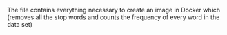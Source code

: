 The file contains everything necessary to create an image in Docker which (removes all the stop words and counts the frequency of every word in the data set)

